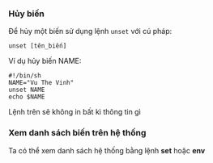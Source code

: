 ### Hủy biến 

Để hủy một biến sử dụng lệnh ``unset`` với cú pháp:

``unset [tên_biến]``

Ví dụ hủy biến NAME:

```
#!/bin/sh
NAME="Vu The Vinh"
unset NAME
echo $NAME
```

Lệnh trên sẽ không in bất kì thông tin gì

### Xem danh sách biến trên hệ thống

Ta có thể xem danh sách hệ thống bằng lệnh **set** hoặc **env**

